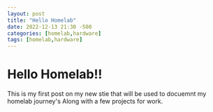 ```yaml
---
layout: post
title: "Hello Homelab"
date: 2022-12-13 21:30 -500
categories: [homelab,hardware]
tags: [homelab,hardware]
---
```


# Hello Homelab!!

This is my first post on my new stie that will be used to docuemnt my homelab journey's Along with a few projects for work.